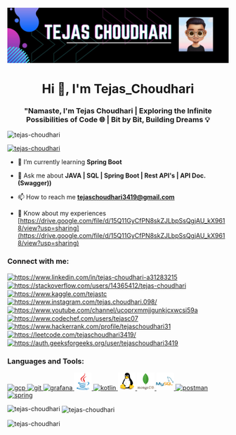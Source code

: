 ![logo](https://github.com/Tejas-Choudhari/Tejas-Choudhari/blob/main/5.jpg)
<h1 align="center">Hi 👋, I'm Tejas_Choudhari</h1>
<h3 align="center">"Namaste, I'm Tejas Choudhari | Exploring the Infinite Possibilities of Code 🌐 | Bit by Bit, Building Dreams 💡</h3>

<p align="left"> <img src="https://komarev.com/ghpvc/?username=tejas-choudhari&label=Profile%20views&color=0e75b6&style=flat" alt="tejas-choudhari" /> </p>

<p align="left"> <a href="https://github.com/ryo-ma/github-profile-trophy"><img src="https://github-profile-trophy.vercel.app/?username=tejas-choudhari" alt="tejas-choudhari" /></a> </p>

- 🌱 I’m currently learning **Spring Boot**

- 💬 Ask me about **JAVA | SQL | Spring Boot | Rest API's | API Doc.(Swagger))**

- 📫 How to reach me **tejaschoudhari3419@gmail.com**

- 📄 Know about my experiences [https://drive.google.com/file/d/15Q11GyCfPN8skZJLbpSsQgjAU_kX9618/view?usp=sharing](https://drive.google.com/file/d/15Q11GyCfPN8skZJLbpSsQgjAU_kX9618/view?usp=sharing)

<h3 align="left">Connect with me:</h3>
<p align="left">
<a href="https://linkedin.com/in/https://www.linkedin.com/in/tejas-choudhari-a31283215" target="blank"><img align="center" src="https://raw.githubusercontent.com/rahuldkjain/github-profile-readme-generator/master/src/images/icons/Social/linked-in-alt.svg" alt="https://www.linkedin.com/in/tejas-choudhari-a31283215" height="30" width="40" /></a>
<a href="https://stackoverflow.com/users/https://stackoverflow.com/users/14365412/tejas-choudhari" target="blank"><img align="center" src="https://raw.githubusercontent.com/rahuldkjain/github-profile-readme-generator/master/src/images/icons/Social/stack-overflow.svg" alt="https://stackoverflow.com/users/14365412/tejas-choudhari" height="30" width="40" /></a>
<a href="https://kaggle.com/https://www.kaggle.com/tejastc" target="blank"><img align="center" src="https://raw.githubusercontent.com/rahuldkjain/github-profile-readme-generator/master/src/images/icons/Social/kaggle.svg" alt="https://www.kaggle.com/tejastc" height="30" width="40" /></a>
<a href="https://instagram.com/https://www.instagram.com/tejas.choudhari.098/" target="blank"><img align="center" src="https://raw.githubusercontent.com/rahuldkjain/github-profile-readme-generator/master/src/images/icons/Social/instagram.svg" alt="https://www.instagram.com/tejas.choudhari.098/" height="30" width="40" /></a>
<a href="https://www.youtube.com/c/https://www.youtube.com/channel/ucoprxmmjjgunkjcxwcsi59a" target="blank"><img align="center" src="https://raw.githubusercontent.com/rahuldkjain/github-profile-readme-generator/master/src/images/icons/Social/youtube.svg" alt="https://www.youtube.com/channel/ucoprxmmjjgunkjcxwcsi59a" height="30" width="40" /></a>
<a href="https://www.codechef.com/users/https://www.codechef.com/users/tejasc07" target="blank"><img align="center" src="https://cdn.jsdelivr.net/npm/simple-icons@3.1.0/icons/codechef.svg" alt="https://www.codechef.com/users/tejasc07" height="30" width="40" /></a>
<a href="https://www.hackerrank.com/https://www.hackerrank.com/profile/tejaschoudhari31" target="blank"><img align="center" src="https://raw.githubusercontent.com/rahuldkjain/github-profile-readme-generator/master/src/images/icons/Social/hackerrank.svg" alt="https://www.hackerrank.com/profile/tejaschoudhari31" height="30" width="40" /></a>
<a href="https://www.leetcode.com/https://leetcode.com/tejaschoudhari3419/" target="blank"><img align="center" src="https://raw.githubusercontent.com/rahuldkjain/github-profile-readme-generator/master/src/images/icons/Social/leet-code.svg" alt="https://leetcode.com/tejaschoudhari3419/" height="30" width="40" /></a>
<a href="https://auth.geeksforgeeks.org/user/https://auth.geeksforgeeks.org/user/tejaschoudhari3419" target="blank"><img align="center" src="https://raw.githubusercontent.com/rahuldkjain/github-profile-readme-generator/master/src/images/icons/Social/geeks-for-geeks.svg" alt="https://auth.geeksforgeeks.org/user/tejaschoudhari3419" height="30" width="40" /></a>
</p>

<h3 align="left">Languages and Tools:</h3>
<p align="left"> <a href="https://cloud.google.com" target="_blank" rel="noreferrer"> <img src="https://www.vectorlogo.zone/logos/google_cloud/google_cloud-icon.svg" alt="gcp" width="40" height="40"/> </a> <a href="https://git-scm.com/" target="_blank" rel="noreferrer"> <img src="https://www.vectorlogo.zone/logos/git-scm/git-scm-icon.svg" alt="git" width="40" height="40"/> </a> <a href="https://grafana.com" target="_blank" rel="noreferrer"> <img src="https://www.vectorlogo.zone/logos/grafana/grafana-icon.svg" alt="grafana" width="40" height="40"/> </a> <a href="https://www.java.com" target="_blank" rel="noreferrer"> <img src="https://raw.githubusercontent.com/devicons/devicon/master/icons/java/java-original.svg" alt="java" width="40" height="40"/> </a> <a href="https://kotlinlang.org" target="_blank" rel="noreferrer"> <img src="https://www.vectorlogo.zone/logos/kotlinlang/kotlinlang-icon.svg" alt="kotlin" width="40" height="40"/> </a> <a href="https://www.linux.org/" target="_blank" rel="noreferrer"> <img src="https://raw.githubusercontent.com/devicons/devicon/master/icons/linux/linux-original.svg" alt="linux" width="40" height="40"/> </a> <a href="https://www.mongodb.com/" target="_blank" rel="noreferrer"> <img src="https://raw.githubusercontent.com/devicons/devicon/master/icons/mongodb/mongodb-original-wordmark.svg" alt="mongodb" width="40" height="40"/> </a> <a href="https://www.mysql.com/" target="_blank" rel="noreferrer"> <img src="https://raw.githubusercontent.com/devicons/devicon/master/icons/mysql/mysql-original-wordmark.svg" alt="mysql" width="40" height="40"/> </a> <a href="https://postman.com" target="_blank" rel="noreferrer"> <img src="https://www.vectorlogo.zone/logos/getpostman/getpostman-icon.svg" alt="postman" width="40" height="40"/> </a> <a href="https://spring.io/" target="_blank" rel="noreferrer"> <img src="https://www.vectorlogo.zone/logos/springio/springio-icon.svg" alt="spring" width="40" height="40"/> </a> </p>

<p><img align="left" src="https://github-readme-stats.vercel.app/api/top-langs?username=tejas-choudhari&show_icons=true&locale=en&layout=compact" alt="tejas-choudhari" /></p>

<p>&nbsp;<img align="center" src="https://github-readme-stats.vercel.app/api?username=tejas-choudhari&show_icons=true&locale=en" alt="tejas-choudhari" /></p>

<p><img align="center" src="https://github-readme-streak-stats.herokuapp.com/?user=tejas-choudhari&" alt="tejas-choudhari" /></p>

